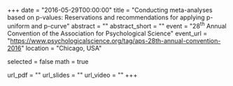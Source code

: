 +++
date = "2016-05-29T00:00:00"
title = "Conducting meta-analyses based on p-values: Reservations and recommendations for applying p-uniform and p-curve"
abstract = ""
abstract_short = ""
event = "28<sup>th</sup> Annual Convention of the Association for Psychological Science"
event_url = "https://www.psychologicalscience.org/tag/aps-28th-annual-convention-2016"
location = "Chicago, USA"

selected = false
math = true

url_pdf = ""
url_slides = ""
url_video = ""
+++
